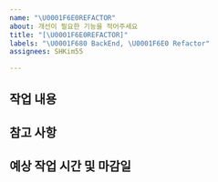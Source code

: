 ```yaml
---
name: "\U0001F6E0️REFACTOR"
about: 개선이 필요한 기능을 적어주세요
title: "[\U0001F6E0️REFACTOR]"
labels: "\U0001F680 BackEnd, \U0001F6E0️ Refactor"
assignees: SHKim55

---
```


## 작업 내용

## 참고 사항

## 예상 작업 시간 및 마감일
